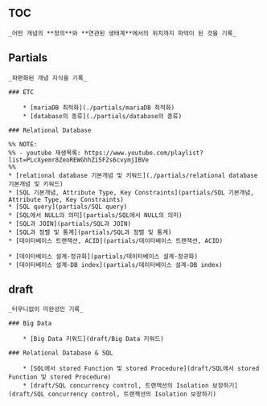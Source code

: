 ## TOC

    _어떤 개념의 **정의**와 **연관된 생태계**에서의 위치까지 파악이 된 것을 기록_



## Partials

    _파편화된 개념 지식을 기록_

    ### ETC

        * [mariaDB 최적화](./partials/mariaDB 최적화)
        * [database의 종류](./partials/database의 종류)

    ### Relational Database

    %% NOTE:
    %% - youtube 재생목록: https://www.youtube.com/playlist?list=PLcXyemr8ZeoREWGhhZi5FZs6cvymjIBVe
    %%
    * [relational database 기본개념 및 키워드](./partials/relational database 기본개념 및 키워드)
    * [SQL 기본개념, Attribute Type, Key Constraints](partials/SQL 기본개념, Attribute Type, Key Constraints)
    * [SQL query](partials/SQL query)
    * [SQL에서 NULL의 의미](partials/SQL에서 NULL의 의미)
    * [SQL과 JOIN](partials/SQL과 JOIN)
    * [SQL과 정렬 및 통계](partials/SQL과 정렬 및 통계)
    * [데이터베이스 트랜잭션, ACID](partials/데이터베이스 트랜잭션, ACID)

    * [데이터베이스 설계-정규화](partials/데이터베이스 설계-정규화)
    * [데이터베이스 설계-DB index](partials/데이터베이스 설계-DB index)



## draft

    _터무니없이 미완성인 기록_

    ### Big Data

        * [Big Data 키워드](draft/Big Data 키워드)

    ### Relational Database & SQL

        * [SQL에서 stored Function 및 stored Procedure](draft/SQL에서 stored Function 및 stored Procedure)
        * [draft/SQL concurrency control, 트랜잭션의 Isolation 보장하기](draft/SQL concurrency control, 트랜잭션의 Isolation 보장하기)
